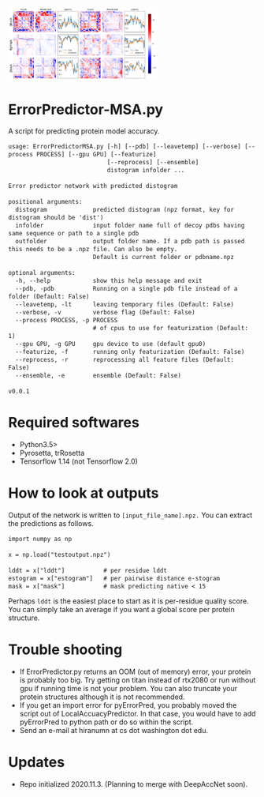 
<img src="figures/concept2.png" width="60%">

# ErrorPredictor-MSA.py
A script for predicting protein model accuracy.

```
usage: ErrorPredictorMSA.py [-h] [--pdb] [--leavetemp] [--verbose] [--process PROCESS] [--gpu GPU] [--featurize]
                            [--reprocess] [--ensemble]
                            distogram infolder ...

Error predictor network with predicted distogram

positional arguments:
  distogram             predicted distogram (npz format, key for distogram should be 'dist')
  infolder              input folder name full of decoy pdbs having same sequence or path to a single pdb
  outfolder             output folder name. If a pdb path is passed this needs to be a .npz file. Can also be empty.
                        Default is current folder or pdbname.npz

optional arguments:
  -h, --help            show this help message and exit
  --pdb, -pdb           Running on a single pdb file instead of a folder (Default: False)
  --leavetemp, -lt      leaving temporary files (Default: False)
  --verbose, -v         verbose flag (Default: False)
  --process PROCESS, -p PROCESS
                        # of cpus to use for featurization (Default: 1)
  --gpu GPU, -g GPU     gpu device to use (default gpu0)
  --featurize, -f       running only featurization (Default: False)
  --reprocess, -r       reprocessing all feature files (Default: False)
  --ensemble, -e        ensemble (Default: False)

v0.0.1
```

# Required softwares
- Python3.5>
- Pyrosetta, trRosetta
- Tensorflow 1.14 (not Tensorflow 2.0)

# How to look at outputs
Output of the network is written to ```[input_file_name].npz.```
You can extract the predictions as follows.

```
import numpy as np

x = np.load("testoutput.npz")

lddt = x["lddt"]           # per residue lddt
estogram = x["estogram"]   # per pairwise distance e-stogram
mask = x["mask"]           # mask predicting native < 15
```
Perhaps ```lddt``` is the easiest place to start as it is per-residue quality score. You can simply take an average if you want a global score per protein structure. 

# Trouble shooting
- If ErrorPredictor.py returns an OOM (out of memory) error, your protein is probably too big. Try getting on titan instead of rtx2080 or run without gpu if running time is not your problem. You can also truncate your protein structures although it is not recommended.
- If you get an import error for pyErrorPred, you probably moved the script out of LocalAccuacyPredictor. In that case, you would have to add pyErrorPred to python path or do so within the script. 
- Send an e-mail at hiranumn at cs dot washington dot edu.

# Updates
- Repo initialized 2020.11.3. (Planning to merge with DeepAccNet soon).
